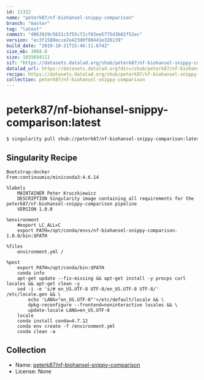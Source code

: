 ```yaml
---
id: 11322
name: "peterk87/nf-biohansel-snippy-comparison"
branch: "master"
tag: "latest"
commit: "d063929c5631c5f55cf2cf83ee5775d3b02f52ec"
version: "ec3f1588ecce2e423d0f80441e326139"
build_date: "2019-10-21T15:46:11.674Z"
size_mb: 3068.0
size: 1035694111
sif: "https://datasets.datalad.org/shub/peterk87/nf-biohansel-snippy-comparison/latest/2019-10-21-d063929c-ec3f1588/ec3f1588ecce2e423d0f80441e326139.sif"
datalad_url: https://datasets.datalad.org?dir=/shub/peterk87/nf-biohansel-snippy-comparison/latest/2019-10-21-d063929c-ec3f1588/
recipe: https://datasets.datalad.org/shub/peterk87/nf-biohansel-snippy-comparison/latest/2019-10-21-d063929c-ec3f1588/Singularity
collection: peterk87/nf-biohansel-snippy-comparison
---
```


# peterk87/nf-biohansel-snippy-comparison:latest

```bash
$ singularity pull shub://peterk87/nf-biohansel-snippy-comparison:latest
```

## Singularity Recipe

```singularity
Bootstrap:docker
From:continuumio/miniconda3:4.6.14

%labels
    MAINTAINER Peter Kruczkiewicz
    DESCRIPTION Singularity image containing all requirements for the peterk87/nf-biohansel-snippy-comparison pipeline
    VERSION 1.0.0

%environment
    #export LC_ALL=C
    export PATH=/opt/conda/envs/nf-biohansel-snippy-comparison-1.0.0/bin:$PATH

%files
    environment.yml /

%post
    export PATH=/opt/conda/bin:$PATH
    conda info
    apt-get update --fix-missing && apt-get install -y procps curl locales && apt-get clean -y
    sed -i -e 's/# en_US.UTF-8 UTF-8/en_US.UTF-8 UTF-8/' /etc/locale.gen && \
        echo 'LANG="en_US.UTF-8"'>/etc/default/locale && \
        dpkg-reconfigure --frontend=noninteractive locales && \
        update-locale LANG=en_US.UTF-8
    locale
    conda install conda=4.7.12
    conda env create -f /environment.yml
    conda clean -a
```

## Collection

 - Name: [peterk87/nf-biohansel-snippy-comparison](https://github.com/peterk87/nf-biohansel-snippy-comparison)
 - License: None

